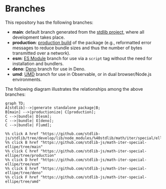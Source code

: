 <!--

@license Apache-2.0

Copyright (c) 2022 The Stdlib Authors.

Licensed under the Apache License, Version 2.0 (the "License");
you may not use this file except in compliance with the License.
You may obtain a copy of the License at

    http://www.apache.org/licenses/LICENSE-2.0

Unless required by applicable law or agreed to in writing, software
distributed under the License is distributed on an "AS IS" BASIS,
WITHOUT WARRANTIES OR CONDITIONS OF ANY KIND, either express or implied.
See the License for the specific language governing permissions and
limitations under the License.

-->

# Branches

This repository has the following branches:

-   **main**: default branch generated from the [stdlib project][stdlib-url], where all development takes place.
-   **production**: [production build][production-url] of the package (e.g., reformatted error messages to reduce bundle sizes and thus the number of bytes transmitted over a network).
-   **esm**: [ES Module][esm-url] branch for use via a `script` tag without the need for installation and bundlers.
-   **deno**: [Deno][deno-url] branch for use in Deno.
-   **umd**: [UMD][umd-url] branch for use in Observable, or in dual browser/Node.js environments.

The following diagram illustrates the relationships among the above branches:

```mermaid
graph TD;
A[stdlib]-->|generate standalone package|B;
B[main] -->|productionize| C[production];
C -->|bundle| D[esm];
C -->|bundle| E[deno];
C -->|bundle| F[umd];

%% click A href "https://github.com/stdlib-js/stdlib/tree/develop/lib/node_modules/%40stdlib/math/iter/special/ellipe"
%% click B href "https://github.com/stdlib-js/math-iter-special-ellipe/tree/main"
%% click C href "https://github.com/stdlib-js/math-iter-special-ellipe/tree/production"
%% click D href "https://github.com/stdlib-js/math-iter-special-ellipe/tree/esm"
%% click E href "https://github.com/stdlib-js/math-iter-special-ellipe/tree/deno"
%% click F href "https://github.com/stdlib-js/math-iter-special-ellipe/tree/umd"
```

[stdlib-url]: https://github.com/stdlib-js/stdlib/tree/develop/lib/node_modules/%40stdlib/math/iter/special/ellipe
[production-url]: https://github.com/stdlib-js/math-iter-special-ellipe/tree/production
[deno-url]: https://github.com/stdlib-js/math-iter-special-ellipe/tree/deno
[umd-url]: https://github.com/stdlib-js/math-iter-special-ellipe/tree/umd
[esm-url]: https://github.com/stdlib-js/math-iter-special-ellipe/tree/esm